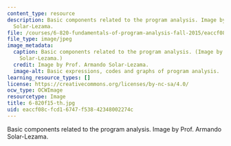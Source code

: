 ```yaml
---
content_type: resource
description: Basic components related to the program analysis. Image by Prof. Armando
  Solar-Lezama.
file: /courses/6-820-fundamentals-of-program-analysis-fall-2015/eaccf08cfcd16747f53842348002274c_6-820f15-th.jpg
file_type: image/jpeg
image_metadata:
  caption: Basic components related to the program analysis. (Image by Prof. Armando
    Solar-Lezama.)
  credit: Image by Prof. Armando Solar-Lezama.
  image-alt: Basic expressions, codes and graphs of program analysis.
learning_resource_types: []
license: https://creativecommons.org/licenses/by-nc-sa/4.0/
ocw_type: OCWImage
resourcetype: Image
title: 6-820f15-th.jpg
uid: eaccf08c-fcd1-6747-f538-42348002274c
---
```

Basic components related to the program analysis. Image by Prof. Armando Solar-Lezama.